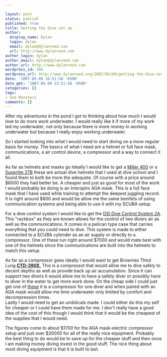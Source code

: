 ```yaml
---

layout: post
status: publish
published: true
title: Getting the dive set up
author:
  display_name: Dylan
  login: dylan
  email: dylan@dylanreed.com
  url: http://www.dylanreed.com
author_login: dylan
author_email: dylan@dylanreed.com
author_url: http://www.dylanreed.com
wordpress_id: 366
wordpress_url: http://www.dylanreed.org/2007/05/09/getting-the-dive-set-up/
date: '2007-05-09 16:51:58 -0500'
date_gmt: '2007-05-09 22:51:58 -0500'
categories: []
tags:
- Sea Monsters
comments: []
---
```


After my adventures in the pond I got to thinking about how much I would love to do more work underwater. I would really like it if more of my work led my underwater, not only because there is more money in working underwater but because I really enjoy working underwater.

So I started looking into what I would need to start diving on a more regular basis for money. The basics of what I need are a helmet or full face mask, communications, a air control device, a compressor and a way to connect it all.

As far as helmets and masks go Ideally I would like to get a [Miller 400][1] or a [Superlite 27B][2] these are actual dive helmets that I used at dive school and I found them to both be more the adequete. Of course with a price around $6000 they had better be. A cheaper and just as good for most of the work I would probably be doing is an Interspiro AGA mask. This is a full face mask that I have used while training to attempt the deepest juggling record. It is right around $800 and would be allow me the same benifets of using communication systems and being able to use it with my SCUBA setup.

   [1]: http://www.divingheritage.com/images/miller400-1.jpg
   [2]: http://www.aquaairind.com/Index/Helmets/DSI/SuperLite-27B.jpg

For a dive control system I would like to get the [DSI Dive Control System 2A][3]. This "rackbox" as they are known allows for the control of two divers air as well as the communications. It comes in a pelican type case that carries everything that you could need to dive. This system is made to either connected to a SCUBA cylender as an air supply or directly to a compressor. One of these run right around $7000 and would mate best with one of the helmets since the communications are built into the helmets to match this setup.

   [3]: http://www.aquaairind.com/Index/Air-HEO2-Panels/DiveControlSystem2-A.jpg

As far as a compressor goes ideally I would want to get Brownies Third Lung [**CTD-390X**.][4] This is a compressot that would allow me to dive safely to decent depths as well as provide back up air accumulation. Since it can support two divers it would allow me to have a safety diver or possibly have to diver in the water to get more work done. On the cheap side I could just get one of [these][5] it is a compressor for one diver and when paired with an AGA mask would allow me time underwater only limited by comfort and decompression times.  
Lastly I would need to get an umbilicals made. I could either do this my self for cheaper or I could have them made for me. I don't really have a good idea of the cost of this though I would think that it would be the cheapest of the supplies that I would need.

   [4]: http://www.browniedive.com/hooka/com_direct.shtml
   [5]: http://www.airlinebyjsink.com/E160.html

The figures come to about $1700 for the AGA mask-electric compressor setup and just over $20000 for all of the really nice equipment. Probably the best thing to do would be to save up for the cheaper stuff and then once I am making money diving invest in the good stuff. The nice thing about most diving equipment is that it is built to last.
